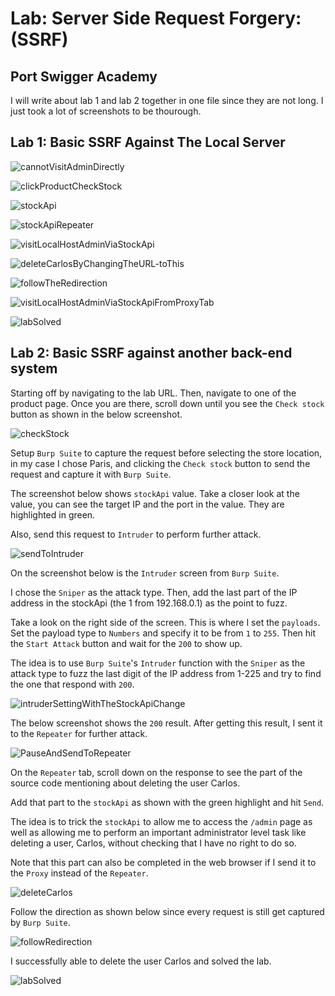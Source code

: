 # Lab: Server Side Request Forgery: (SSRF)

## Port Swigger Academy

I will write about lab 1 and lab 2 together in one file since they are not long. I just took a lot of screenshots to be thourough.

## Lab 1: Basic SSRF Against The Local Server

![cannotVisitAdminDirectly](Lab1/SSRFLab2_1_cannotVisitAdminDirectly.png)

![clickProductCheckStock](Lab1/SSRFLab2_2_clickProductCheckStock.png)

![stockApi](Lab1/SSRFLab2_3_stockApi.png)

![stockApiRepeater](Lab1/SSRFLab2_4_stockApiRepeater.png)

![visitLocalHostAdminViaStockApi](Lab1/SSRFLab2_5_visitLocalHostAdminViaStockApi.png)

![deleteCarlosByChangingTheURL-toThis](Lab1/SSRFLab2_6_deleteCarlosByChangingTheURL-toThis.png)

![followTheRedirection](Lab1/SSRFLab2_7_followTheRedirection.png)

![visitLocalHostAdminViaStockApiFromProxyTab](Lab1/SSRFLab2_8_visitLocalHostAdminViaStockApiFromProxyTab.png)

![labSolved](Lab1/SSRFLab2_9_labSolved.png)

## Lab 2: Basic SSRF against another back-end system

Starting off by navigating to the lab URL. Then, navigate to one of the product page. Once you are there, scroll down until you see the `Check stock` button as shown in the below screenshot.

![checkStock](Lab2/SSRFLab2_1_checkStock.png)

Setup `Burp Suite` to capture the request before selecting the store location, in my case I chose Paris, and clicking the `Check stock` button to send the request and capture it with `Burp Suite`.

The screenshot below shows `stockApi` value. Take a closer look at the value, you can see the target IP and the port in the value. They are highlighted in green.

Also, send this request to `Intruder` to perform further attack.

![sendToIntruder](Lab2/SSRFLab2_1_sendToIntruder.png)

On the screenshot below is the `Intruder` screen from `Burp Suite`.

I chose the `Sniper` as the attack type. Then, add the last part of the IP address in the stockApi (the 1 from 192.168.0.1) as the point to fuzz.

Take a look on the right side of the screen. This is where I set the `payloads`. Set the payload type to `Numbers` and specify it to be from `1` to `255`. Then hit the `Start Attack` button and wait for the `200` to show up.

The idea is to use `Burp Suite`'s `Intruder` function with the `Sniper` as the attack type to fuzz the last digit of the IP address from 1-225 and try to find the one that respond with `200`.

![intruderSettingWithTheStockApiChange](Lab2/SSRFLab2_3_intruderSettingWithTheStockApiChange.png)

The below screenshot shows the `200` result. After getting this result, I sent it to the `Repeater` for further attack.

![PauseAndSendToRepeater](Lab2/SSRFLab2_4_PauseAndSendToRepeater.png)

On the `Repeater` tab, scroll down on the response to see the part of the source code mentioning about deleting the user Carlos.

Add that part to the `stockApi` as shown with the green highlight and hit `Send`.

The idea is to trick the `stockApi` to allow me to access the `/admin` page as well as allowing me to perform an important administrator level task like deleting a user, Carlos, without checking that I have no right to do so.

Note that this part can also be completed in the web browser if I send it to the `Proxy` instead of the `Repeater`.

![deleteCarlos](Lab2/SSRFLab2_5_deleteCarlos.png)

Follow the direction as shown below since every request is still get captured by `Burp Suite`.

![followRedirection](Lab2/SSRFLab2_6_followRedirection.png)

I successfully able to delete the user Carlos and solved the lab.

![labSolved](Lab2/SSRFLab2_7_labSolved.png)
